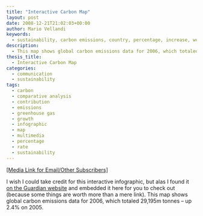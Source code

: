 ```yaml
---
title: "Interactive Carbon Map"
layout: post
date: 2008-12-21T21:02:03+00:00
author: Mario Vellandi
keywords:
  - sustainability, carbon emissions, country, percentage, increase, world, comparative analysis, rate, growth, contribution, multimedia
description:
  - This map shows global carbon emissions data for 2006, which totaled 29,195m tonnes – up 2.4% on 2005. Originally found on the Guardian news website
thesis_title:
  - Interactive Carbon Map
categories:
  - communication
  - sustainability
tags:
  - carbon
  - comparative analysis
  - contribution
  - emissions
  - greenhouse gas
  - growth
  - infographic
  - map
  - multimedia
  - percentage
  - rate
  - sustainability
---
```

<a title="interactive carbon map" rel="nofollow" href="http://www.guardian.co.uk/global/interactive/2008/dec/09/climatechange-carbonemissions">[Media Link for Email/Other Subscribers]</a>

I wish I could take credit for this interactive infographic, but alas I found it <a rel="nofollow" href="http://www.guardian.co.uk/global/interactive/2008/dec/09/climatechange-carbonemissions">on the Guardian website</a> and embedded it here for you to check out (because some things are worth more than a mere link). This map shows global carbon emissions data for 2006, which totaled 29,195m tonnes – up 2.4% on 2005.
